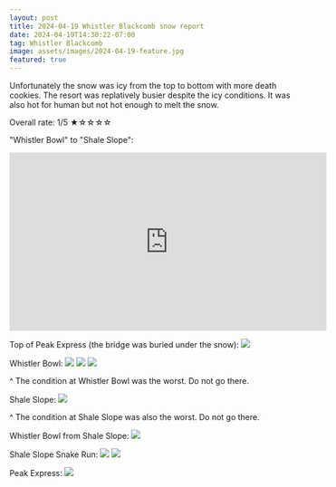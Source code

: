 ```yaml
---
layout: post
title: 2024-04-19 Whistler Blackcomb snow report
date: 2024-04-19T14:30:22-07:00
tag: Whistler Blackcomb
image: assets/images/2024-04-19-feature.jpg
featured: true
---
```


Unfortunately the snow was icy from the top to bottom with more death cookies. The resort was replatively busier despite the icy conditions. It was also hot for human but not hot enough to melt the snow.

Overall rate: 1/5 ★☆☆☆☆

"Whistler Bowl" to "Shale Slope":
<iframe width="560" height="315" src="https://www.youtube.com/embed/SGvOY1_Llu8?si=Ob-fDiEcg_p-L2ae&hl=en" title="YouTube video player" frameborder="0" allow="accelerometer; autoplay; clipboard-write; encrypted-media; gyroscope; picture-in-picture; web-share" referrerpolicy="strict-origin-when-cross-origin" allowfullscreen></iframe>

Top of Peak Express (the bridge was buried under the snow):
![](/assets/images/2024-04-19-top-of-peak-express-the-bridge-was-buried-under-the-snow.jpg)

Whistler Bowl:
![](/assets/images/2024-04-19-whistler-bowl.jpg)
![](/assets/images/2024-04-19-whistler-bowl-2.jpg)
![](/assets/images/2024-04-19-whistler-bowl-3.jpg)

^ The condition at Whistler Bowl was the worst. Do not go there.

Shale Slope:
![](/assets/images/2024-04-19-shale-slope.jpg)

^ The condition at Shale Slope was also the worst. Do not go there.

Whistler Bowl from Shale Slope:
![](/assets/images/2024-04-19-whistler-bowl-from-shale-slope.jpg)

Shale Slope Snake Run:
![](/assets/images/2024-04-19-shale-slope-snake-run.jpg)
![](/assets/images/2024-04-19-shale-slope-snake-run-2.jpg)

Peak Express:
![](/assets/images/2024-04-19-peak-express.jpg)
